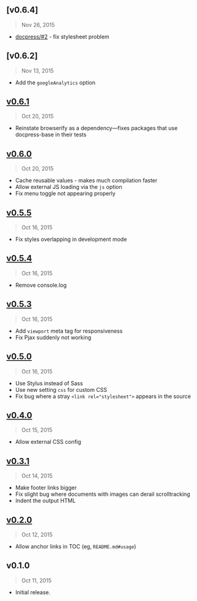 ## [v0.6.4]
> Nov 26, 2015

- [docpress/#2](https://github.com/docpress/docpress/issues/2) - fix stylesheet problem

## [v0.6.2]
> Nov 13, 2015

- Add the `googleAnalytics` option

## [v0.6.1]
> Oct 20, 2015

- Reinstate browserify as a dependency—fixes packages that use docpress-base in their tests

## [v0.6.0]
> Oct 20, 2015

- Cache reusable values - makes much compilation faster
- Allow external JS loading via the `js` option
- Fix menu toggle not appearing properly

## [v0.5.5]
> Oct 16, 2015

- Fix styles overlapping in development mode

## [v0.5.4]
> Oct 16, 2015

- Remove console.log

## [v0.5.3]
> Oct 16, 2015

- Add `viewport` meta tag for responsiveness
- Fix Pjax suddenly not working

## [v0.5.0]
> Oct 16, 2015

- Use Stylus instead of Sass
- Use new setting `css` for custom CSS
- Fix bug where a stray `<link rel="stylesheet">` appears in the source

## [v0.4.0]
> Oct 15, 2015

- Allow external CSS config

## [v0.3.1]
> Oct 14, 2015

- Make footer links bigger
- Fix slight bug where documents with images can derail scrolltracking
- Indent the output HTML

## [v0.2.0]
> Oct 12, 2015

- Allow anchor links in TOC (eg, `README.md#usage`)

## v0.1.0
> Oct 11, 2015

- Initial release.

[v0.2.0]: https://github.com/docpress/docpress-base/compare/v0.1.0...v0.2.0
[v0.3.1]: https://github.com/docpress/docpress-base/compare/v0.2.0...v0.3.1
[v0.4.0]: https://github.com/docpress/docpress-base/compare/v0.3.1...v0.4.0
[v0.5.0]: https://github.com/docpress/docpress-base/compare/v0.4.0...v0.5.0
[v0.5.3]: https://github.com/docpress/docpress-base/compare/v0.5.0...v0.5.3
[v0.5.4]: https://github.com/docpress/docpress-base/compare/v0.5.3...v0.5.4
[v0.5.5]: https://github.com/docpress/docpress-base/compare/v0.5.4...v0.5.5
[v0.6.0]: https://github.com/docpress/docpress-base/compare/v0.5.5...v0.6.0
[v0.6.1]: https://github.com/docpress/docpress-base/compare/v0.6.0...v0.6.1
